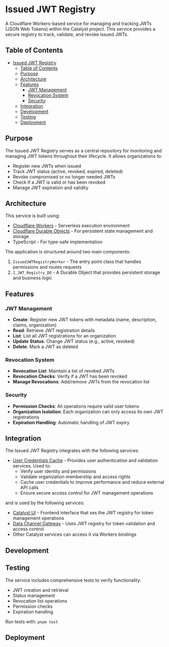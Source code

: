 # Issued JWT Registry

A Cloudflare Workers-based service for managing and tracking JWTs (JSON Web Tokens) within the Catalyst project. This service provides a secure registry to track, validate, and revoke issued JWTs.

## Table of Contents

- [Issued JWT Registry](#issued-jwt-registry)
  - [Table of Contents](#table-of-contents)
  - [Purpose](#purpose)
  - [Architecture](#architecture)
  - [Features](#features)
    - [JWT Management](#jwt-management)
    - [Revocation System](#revocation-system)
    - [Security](#security)
  - [Integration](#integration)
  - [Development](#development)
  - [Testing](#testing)
  - [Deployment](#deployment)

## Purpose

The Issued JWT Registry serves as a central repository for monitoring and managing JWT tokens throughout their lifecycle. It allows organizations to:

- Register new JWTs when issued
- Track JWT status (active, revoked, expired, deleted)
- Revoke compromised or no longer needed JWTs
- Check if a JWT is valid or has been revoked
- Manage JWT expiration and validity

## Architecture

This service is built using:

- [Cloudflare Workers](https://developers.cloudflare.com/workers/) - Serverless execution environment
- [Cloudflare Durable Objects](https://developers.cloudflare.com/durable-objects/) - For persistent state management and storage
- TypeScript - For type-safe implementation

The application is structured around two main components:

1. `IssuedJWTRegistryWorker` - The entry point class that handles permissions and routes requests
2. `I_JWT_Registry_DO` - A Durable Object that provides persistent storage and business logic

## Features

### JWT Management

- **Create**: Register new JWT tokens with metadata (name, description, claims, organization)
- **Read**: Retrieve JWT registration details
- **List**: List all JWT registrations for an organization
- **Update Status**: Change JWT status (e.g., active, revoked)
- **Delete**: Mark a JWT as deleted

### Revocation System

- **Revocation List**: Maintain a list of revoked JWTs
- **Revocation Checks**: Verify if a JWT has been revoked
- **Manage Revocations**: Add/remove JWTs from the revocation list

### Security

- **Permission Checks**: All operations require valid user tokens
- **Organization Isolation**: Each organization can only access its own JWT registrations
- **Expiration Handling**: Automatic handling of JWT expiry


## Integration

The Issued JWT Registry integrates with the following services:

- [User Credentials Cache](../user_credentials_cache/README.md) - Provides user authentication and validation services. Used to:
  - Verify user identity and permissions 
  - Validate organization membership and access rights
  - Cache user credentials to improve performance and reduce external API calls
  - Ensure secure access control for JWT management operations

and is used by the following services:

- [Catalyst UI](../catalyst-ui/README.md) - Frontend interface that ses the JWT registry for token management operations
- [Data Channel Gateway](../data_channel_gateway/README.md) - Uses JWT registry for token validation and access control
- Other Catalyst services can access it via Workers bindings

## Development


## Testing

The service includes comprehensive tests to verify functionality:

- JWT creation and retrieval
- Status management
- Revocation list operations
- Permission checks
- Expiration handling

Run tests with: `pnpm test` 

## Deployment



